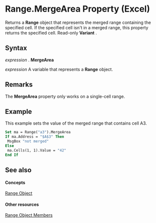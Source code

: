 
# Range.MergeArea Property (Excel)

Returns a  **Range** object that represents the merged range containing the specified cell. If the specified cell isn't in a merged range, this property returns the specified cell. Read-only **Variant** .


## Syntax

 _expression_ . **MergeArea**

 _expression_ A variable that represents a **Range** object.


## Remarks

The  **MergeArea** property only works on a single-cell range.


## Example

This example sets the value of the merged range that contains cell A3.


```vb
Set ma = Range("a3").MergeArea 
If ma.Address = "$A$3" Then 
 MsgBox "not merged" 
Else 
 ma.Cells(1, 1).Value = "42" 
End If
```


## See also


#### Concepts


[Range Object](b8207778-0dcc-4570-1234-f130532cc8cd.md)
#### Other resources


[Range Object Members](4336bf81-1e63-7e44-1792-baf366a027a7.md)
